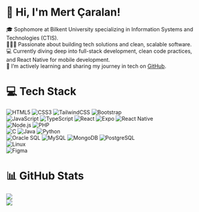 # 👋 Hi, I'm Mert Çaralan!
🎓 Sophomore at Bilkent University specializing in Information Systems and Technologies (CTIS).<br/>
👨🏻‍💻 Passionate about building tech solutions and clean, scalable software.<br/>
💻 Currently diving deep into full-stack development, clean code practices, and React Native for mobile development.<br/>
🌱 I’m actively learning and sharing my journey in tech on [GitHub](https://github.com/mertcaralan).<br/>

# 💻 Tech Stack
![HTML5](https://img.shields.io/badge/html5-%23E34F26.svg?style=for-the-badge&logo=html5&logoColor=white)
![CSS3](https://img.shields.io/badge/css3-%231572B6.svg?style=for-the-badge&logo=css3&logoColor=white)
![TailwindCSS](https://img.shields.io/badge/tailwindcss-%2338B2AC.svg?style=for-the-badge&logo=tailwind-css&logoColor=white)
![Bootstrap](https://img.shields.io/badge/bootstrap-%23563D7C.svg?style=for-the-badge&logo=bootstrap&logoColor=white)<br/>
![JavaScript](https://img.shields.io/badge/javascript-%23323330.svg?style=for-the-badge&logo=javascript&logoColor=%23F7DF1E)
![TypeScript](https://img.shields.io/badge/typescript-%23007ACC.svg?style=for-the-badge&logo=typescript&logoColor=white)
![React](https://img.shields.io/badge/react-%2320232a.svg?style=for-the-badge&logo=react&logoColor=%2361DAFB)
![Expo](https://img.shields.io/badge/expo-%23000000.svg?style=for-the-badge&logo=expo&logoColor=white)
![React Native](https://img.shields.io/badge/react%20native-%2300599C.svg?style=for-the-badge&logo=react&logoColor=white)<br/>
![Node.js](https://img.shields.io/badge/node.js-%2361DAFB.svg?style=for-the-badge&logo=node.js&logoColor=white)
![PHP](https://img.shields.io/badge/php-%23777BB4.svg?style=for-the-badge&logo=php&logoColor=white)<br/>
![C](https://img.shields.io/badge/c-%2300599C.svg?style=for-the-badge&logo=c&logoColor=white)
![Java](https://img.shields.io/badge/java-%23ED8B00.svg?style=for-the-badge&logo=openjdk&logoColor=white)
![Python](https://img.shields.io/badge/python-3670A0?style=for-the-badge&logo=python&logoColor=ffdd54)<br/>
![Oracle SQL](https://img.shields.io/badge/oracle%20sql-%23F80000.svg?style=for-the-badge&logo=oracle&logoColor=white)
![MySQL](https://img.shields.io/badge/mysql-%2300A9E2.svg?style=for-the-badge&logo=mysql&logoColor=white)
![MongoDB](https://img.shields.io/badge/mongodb-%2300A150.svg?style=for-the-badge&logo=mongodb&logoColor=white)
![PostgreSQL](https://img.shields.io/badge/postgresql-%2300477D.svg?style=for-the-badge&logo=postgresql&logoColor=white)<br/>
![Linux](https://img.shields.io/badge/linux-%23FCC624.svg?style=for-the-badge&logo=linux&logoColor=black)<br/>
![Figma](https://img.shields.io/badge/figma-%23F24E1E.svg?style=for-the-badge&logo=figma&logoColor=white)

# 📊 GitHub Stats
![](https://github-readme-stats.vercel.app/api?username=mertcaralan&theme=radical&hide_border=false&include_all_commits=true&count_private=true)<br/>
![](https://github-profile-trophy.vercel.app/?username=mertcaralan&theme=radical&no-frame=false&no-bg=true&margin-w=4)
